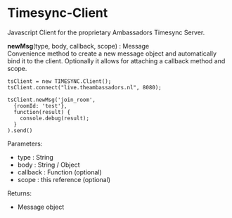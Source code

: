 # Timesync-Client
Javascript Client for the proprietary Ambassadors Timesync Server.


**newMsg**(type, body, callback, scope) : Message  
Convenience method to create a new message object and automatically bind it to the client. Optionally it allows for attaching a callback method and scope.

```
tsClient = new TIMESYNC.Client();
tsClient.connect("live.theambassadors.nl", 8080);

tsClient.newMsg('join_room',
  {roomId: 'test'},
  function(result) {
    console.debug(result);
  }
).send()
```

Parameters:

- type : String
- body : String / Object
- callback : Function (optional)
- scope : this reference (optional)

Returns:
 - Message object
